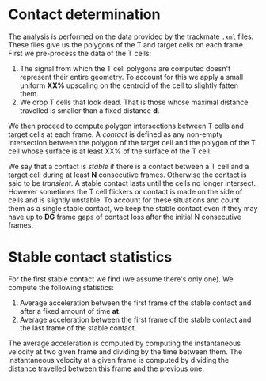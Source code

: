 
# Contact determination

The analysis is performed on the data provided by the trackmate `.xml`
files. These files give us the polygons of the T and target cells on
each frame. First we pre-process the data of the T cells:

1. The signal from which the T cell polygons are computed doesn't
   represent their entire geometry. To account for this we apply a
   small uniform **XX%** upscaling on the centroid of the cell to 
   slightly fatten them.
2. We drop T cells that look dead. That is those whose maximal
   distance travelled is smaller than a fixed distance **d**.
   
We then proceed to compute polygon intersections between T cells and
target cells at each frame. A *contact* is defined as any non-empty 
intersection between the polygon of the target cell and the polygon of
the T cell whose surface is at least XX% of the surface of the T cell. 

We say that a contact is *stable* if there is a contact between a T
cell and a target cell during at least **N** consecutive
frames. Otherwise the contact is said to be *transient*. A stable
contact lasts until the cells no longer intersect. However sometimes
the T cell flickers or contact is made on the side of cells and is
slightly unstable. To account for these situations and count them as a
single stable contact, we keep the stable contact even if they may
have up to **DG** frame gaps of contact loss after the initial N
consecutive frames.

# Stable contact statistics

For the first stable contact we find (we assume there's only one). We
compute the following statistics: 

1. Average acceleration between the first frame of the stable contact and 
   after a fixed amount of time **at**.
2. Average acceleration between the first frame of the stable contact and
   the last frame of the stable contact.

The average acceleration is computed by computing the instantaneous
velocity at two given frame and dividing by the time between them. The
instantaneous velocity at a given frame is computed by dividing the
distance travelled between this frame and the previous one.
